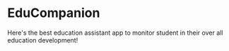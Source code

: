# EduCompanion
Here's the best education assistant app to monitor student in their over all education development!
